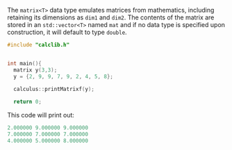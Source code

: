 The `matrix<T>` data type emulates matrices from mathematics, including retaining its dimensions as `dim1` and `dim2`.
The contents of the matrix are stored in an `std::vector<T>` named `mat` and if no data type is specified upon construction, it will default to type `double`.

```c++
#include "calclib.h"


int main(){
  matrix y(3,3);
  y = {2, 9, 9, 7, 9, 2, 4, 5, 8};

  calculus::printMatrixf(y);
  
  return 0;
```
This code will print out:
```c++
2.000000 9.000000 9.000000
7.000000 7.000000 7.000000
4.000000 5.000000 8.000000
```
